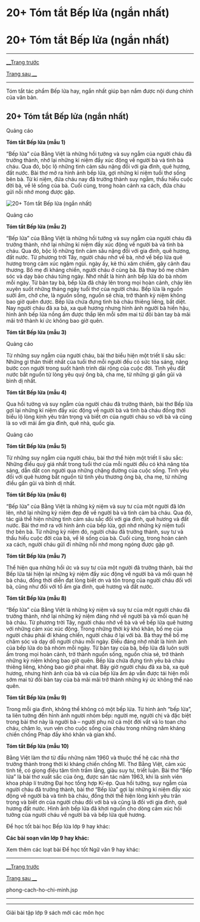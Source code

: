# 20+ Tóm tắt Bếp lửa (ngắn nhất)

# 20+ Tóm tắt Bếp lửa (ngắn nhất)

* * *

[__Trang trước](https://vietjack.com/soan-van-lop-9/bep-lua.jsp)

[Trang sau __](https://vietjack.com/soan-van-lop-9/bep-lua.jsp)

* * *

Tóm tắt tác phẩm Bếp lửa hay, ngắn nhất giúp bạn nắm được nội dung chính của văn bản.

## 20+ Tóm tắt Bếp lửa (ngắn nhất)

Quảng cáo

**Tóm tắt Bếp lửa (mẫu 1)**

“Bếp lửa” của Bằng Việt là những hồi tưởng và suy ngẫm của người cháu đã trưởng thành, nhớ lại những kỉ niệm đầy xúc động về người bà và tình bà cháu. Qua đó, bộc lộ những tình cảm sâu nặng đối với gia đình, quê hương, đất nước. Bài thơ mở ra hình ảnh bếp lửa, gợi những kỉ niệm tuổi thơ sống bên bà. Từ kỉ niệm, đứa cháu nay đã trưởng thành suy ngẫm, thấu hiểu cuộc đời bà, về lẽ sống của bà. Cuối cùng, trong hoàn cảnh xa cách, đứa cháu gửi nỗi nhớ mong được gặp.

![20+ Tóm tắt Bếp lửa \(ngắn nhất\)](https://vietjack.com/soan-van-lop-9/images/tom-tat-bep-lua.PNG)

Quảng cáo

**Tóm tắt Bếp lửa (mẫu 2)**

“Bếp lửa” của Bằng Việt là những hồi tưởng và suy ngẫm của người cháu đã trưởng thành, nhớ lại những kỉ niệm đầy xúc động về người bà và tình bà cháu. Qua đó, bộc lộ những tình cảm sâu nặng đối với gia đình, quê hương, đất nước. Từ phương trời Tây, người cháu nhớ về bà, nhớ về bếp lửa quê hương trong cảm xúc ngậm ngùi. ngày ấy, kẻ thù xâm chiếm, gây cảnh đau thương. Bố mẹ đi kháng chiến, người cháu ở cùng bà. Bà thay bố mẹ chăm sóc và dạy bảo cháu từng ngày. Nhớ nhất là hình ảnh bếp lửa do bà nhóm mỗi ngày. Từ bàn tay bà, bếp lửa đã cháy lên trong mọi hoàn cảnh, cháy lên xuyên suốt những tháng ngày tuổi thơ của người cháu. Bếp lửa là nguồn sưởi ấm, chở che, là nguồn sống, nguồn sẻ chia, trở thành kỷ niệm không bao giờ quên được. Bếp lửa chứa đựng tình bà cháu thiêng liêng, bất diệt. Nay người cháu đã xa bà, xa quê hương nhưng hình ảnh người bà hiền hậu, hình ảnh bếp lửa nồng ấm được thắp lên mỗi sớm mai từ đôi bàn tay bà mãi mãi trở thành kí ức không bao giờ quên.

**Tóm tắt Bếp lửa (mẫu 3)**

Quảng cáo

Từ những suy ngẫm của người cháu, bài thơ biểu hiện một triết lí sâu sắc: Những gì thân thiết nhất của tuổi thơ mỗi người đều có sức tỏa sáng, nâng bước con người trong suốt hành trình dài rộng của cuộc đời. Tình yêu đất nước bắt nguồn từ lòng yêu quý ông bà, cha mẹ, từ những gì gần gũi và bình dị nhất.

**Tóm tắt Bếp lửa (mẫu 4)**

Qua hồi tưởng và suy ngẫm của người cháu đã trưởng thành, bài thơ Bếp lửa gợi lại những kỉ niệm đầy xúc động về người bà và tình bà cháu đồng thời biểu lộ lòng kính yêu trân trọng và biết ơn của người cháu so với bà và cũng là so với mái ấm gia đình, quê nhà, quốc gia.

Quảng cáo

**Tóm tắt Bếp lửa (mẫu 5)**

Từ những suy ngẫm của người cháu, bài thơ thể hiện một triết lí sâu sắc: Những điều quý giá nhất trong tuổi thơ của mỗi người đều có khả năng tỏa sáng, dẫn dắt con người qua những chặng đường của cuộc sống. Tình yêu đối với quê hương bắt nguồn từ tình yêu thương ông bà, cha mẹ, từ những điều gần gũi và bình dị nhất.

**Tóm tắt Bếp lửa (mẫu 6)**

“Bếp lửa” của Bằng Việt là những kỷ niệm và suy tư của một người đã lớn lên, nhớ lại những kỷ niệm đẹp đẽ về người bà và tình cảm bà cháu. Qua đó, tác giả thể hiện những tình cảm sâu sắc đối với gia đình, quê hương và đất nước. Bài thơ mở ra với hình ảnh của bếp lửa, gợi nhớ những kỷ niệm tuổi thơ bên bà. Từ những kỷ niệm đó, người cháu đã trưởng thành, suy tư và thấu hiểu cuộc đời của bà, về lẽ sống của bà. Cuối cùng, trong hoàn cảnh xa cách, người cháu gửi đi những nỗi nhớ mong ngóng được gặp gỡ.

**Tóm tắt Bếp lửa (mẫu 7)**

Thể hiện qua những hồi ức và suy tư của một người đã trưởng thành, bài thơ Bếp lửa tái hiện lại những kỷ niệm đầy xúc động về người bà và mối quan hệ bà cháu, đồng thời diễn đạt lòng biết ơn và tôn trọng của người cháu đối với bà, cũng như đối với tổ ấm gia đình, quê hương và đất nước.

**Tóm tắt Bếp lửa (mẫu 8)**

“Bếp lửa” của Bằng Việt là những kỷ niệm và suy tư của một người cháu đã trưởng thành, nhớ lại những kỷ niệm đáng nhớ về người bà và mối quan hệ bà cháu. Từ phương trời Tây, người cháu nhớ về bà và về bếp lửa quê hương với những cảm xúc xúc động. Trong những thời kỳ khó khăn, bố mẹ của người cháu phải đi kháng chiến, người cháu ở lại với bà. Bà thay thế bố mẹ chăm sóc và dạy dỗ người cháu mỗi ngày. Điều đáng nhớ nhất là hình ảnh của bếp lửa do bà nhóm mỗi ngày. Từ bàn tay của bà, bếp lửa đã luôn sưởi ấm trong mọi hoàn cảnh, trở thành nguồn sống, nguồn chia sẻ, trở thành những kỷ niệm không bao giờ quên. Bếp lửa chứa đựng tình yêu bà cháu thiêng liêng, không bao giờ phai nhạt. Bây giờ người cháu đã xa bà, xa quê hương, nhưng hình ảnh của bà và của bếp lửa ấm áp vẫn được tái hiện mỗi sớm mai từ đôi bàn tay của bà mãi mãi trở thành những ký ức không thể nào quên.

**Tóm tắt Bếp lửa (mẫu 9)**

Trong mỗi gia đình, không thể không có một bếp lửa. Từ hình ảnh “bếp lửa”, ta liên tưởng đến hình ảnh người nhóm bếp: người mẹ, người chị và đặc biệt trong bài thơ này là người bà – người phụ nữ cả một đời vất vả lo toan cho cháu, chăm lo, vun vén cho cuộc sống của cháu trong những năm kháng chiến chống Pháp đầy khó khăn và gian khổ.

**Tóm tắt Bếp lửa (mẫu 10)**

Bằng Việt làm thơ từ đầu những năm 1960 và thuộc thế hệ các nhà thơ trưởng thành trong thời kì kháng chiến chống Mĩ. Thơ Bằng Việt, cảm xúc tinh tế, có giọng điệu tâm tĩnh trầm lắng, giàu suy tư, triết luận. Bài thơ “Bếp lửa” là bài thơ xuất sắc của ông, được sán tác năm 1963, khi là sinh viên khoa pháp lí trường Đại học tổng hợp Ki-ép. Qua hồi tưởng, suy ngẫm của người cháu đã trưởng thành, bài thơ “Bếp lửa” gợi lại những kỉ niệm đầy xúc động về người bà và tình bà cháu, đồng thời thể hiện lòng kính yêu trân trọng và biết ơn của người cháu đối với bà và cũng là đối với gia đình, quê hương đất nước. Hình ảnh bếp lửa đã khơi nguồn cho dòng cảm xúc hồi tưởng của người cháu về người bà và bếp lửa quê hương.

Để học tốt bài học Bếp lửa lớp 9 hay khác:

**Các bài soạn văn lớp 9 hay khác:**

Xem thêm các loạt bài Để học tốt Ngữ văn 9 hay khác:

* * *

[__Trang trước](https://vietjack.com/soan-van-lop-9/bep-lua.jsp)

[Trang sau __](https://vietjack.com/soan-van-lop-9/bep-lua.jsp)

phong-cach-ho-chi-minh.jsp

* * *

* * *

Giải bài tập lớp 9 sách mới các môn học
